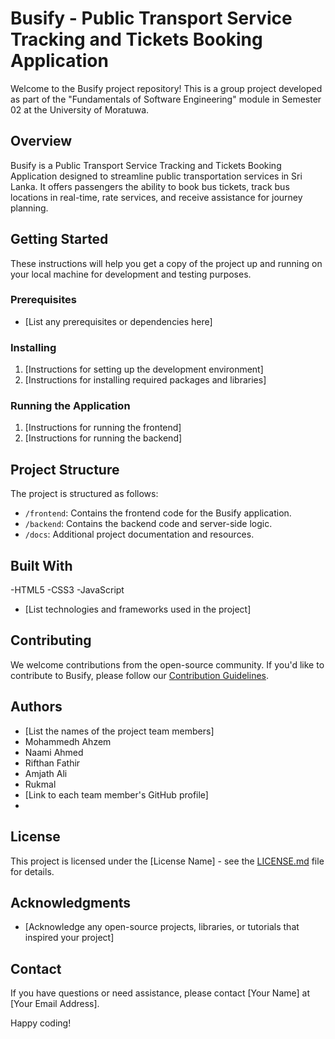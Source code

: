 # Busify - Public Transport Service Tracking and Tickets Booking Application

Welcome to the Busify project repository! This is a group project developed as part of the "Fundamentals of Software Engineering" module in Semester 02 at the University of Moratuwa.

## Overview

Busify is a Public Transport Service Tracking and Tickets Booking Application designed to streamline public transportation services in Sri Lanka. It offers passengers the ability to book bus tickets, track bus locations in real-time, rate services, and receive assistance for journey planning.

## Getting Started

These instructions will help you get a copy of the project up and running on your local machine for development and testing purposes.

### Prerequisites

- [List any prerequisites or dependencies here]

### Installing

1. [Instructions for setting up the development environment]
2. [Instructions for installing required packages and libraries]

### Running the Application

1. [Instructions for running the frontend]
2. [Instructions for running the backend]

## Project Structure

The project is structured as follows:

- `/frontend`: Contains the frontend code for the Busify application.
- `/backend`: Contains the backend code and server-side logic.
- `/docs`: Additional project documentation and resources.

## Built With

-HTML5
-CSS3
-JavaScript
- [List technologies and frameworks used in the project]

## Contributing

We welcome contributions from the open-source community. If you'd like to contribute to Busify, please follow our [Contribution Guidelines](CONTRIBUTING.md).

## Authors

- [List the names of the project team members]
- Mohammedh Ahzem
- Naami Ahmed
- Rifthan Fathir
- Amjath Ali
- Rukmal
- [Link to each team member's GitHub profile]
- 

## License

This project is licensed under the [License Name] - see the [LICENSE.md](LICENSE.md) file for details.

## Acknowledgments

- [Acknowledge any open-source projects, libraries, or tutorials that inspired your project]

## Contact

If you have questions or need assistance, please contact [Your Name] at [Your Email Address].

Happy coding!

